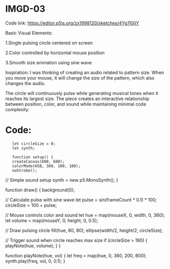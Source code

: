 # IMGD-03

Code link: https://editor.p5js.org/zx1998120/sketches/4Yg7l0jIY

Basic Visual Elements:

1.Single pulsing circle centered on screen

2.Color controlled by horizontal mouse position

3.Smooth size animation using sine wave


Inspiration:
I was thinking of creating an audio related to pattern size. When you move your mouse, it will change the size of the pattern, which also changes the audio.

The circle will continuously pulse while generating musical tones when it reaches its largest size. The piece creates an interactive relationship between position, color, and sound while maintaining minimal code complexity.

# Code:

       let circleSize = 0;
       let synth;

       function setup() {
       createCanvas(600, 600);
       colorMode(HSB, 360, 100, 100);
       noStroke();
  
  // Simple sound setup
  synth = new p5.MonoSynth();
}

function draw() {
  background(0);
  
  // Calculate pulse with sine wave
  let pulse = sin(frameCount * 0.1) * 100;
  circleSize = 100 + pulse;
  
  // Mouse controls color and sound
  let hue = map(mouseX, 0, width, 0, 360);
  let volume = map(mouseY, 0, height, 0, 0.5);
  
  // Draw pulsing circle
  fill(hue, 80, 80);
  ellipse(width/2, height/2, circleSize);
  
  // Trigger sound when circle reaches max size
  if (circleSize > 190) {
    playNote(hue, volume);
  }
}

function playNote(hue, vol) {
  let freq = map(hue, 0, 360, 200, 800);
  synth.play(freq, vol, 0, 0.1);
}
